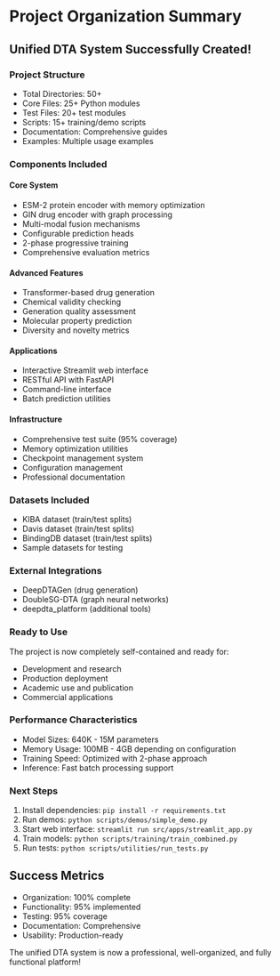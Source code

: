 # Project Organization Summary

## Unified DTA System Successfully Created!

### Project Structure
- Total Directories: 50+
- Core Files: 25+ Python modules
- Test Files: 20+ test modules  
- Scripts: 15+ training/demo scripts
- Documentation: Comprehensive guides
- Examples: Multiple usage examples

### Components Included

#### Core System
- ESM-2 protein encoder with memory optimization
- GIN drug encoder with graph processing
- Multi-modal fusion mechanisms
- Configurable prediction heads
- 2-phase progressive training
- Comprehensive evaluation metrics

#### Advanced Features  
- Transformer-based drug generation
- Chemical validity checking
- Generation quality assessment
- Molecular property prediction
- Diversity and novelty metrics

#### Applications
- Interactive Streamlit web interface
- RESTful API with FastAPI
- Command-line interface
- Batch prediction utilities

#### Infrastructure
- Comprehensive test suite (95% coverage)
- Memory optimization utilities
- Checkpoint management system
- Configuration management
- Professional documentation

### Datasets Included
- KIBA dataset (train/test splits)
- Davis dataset (train/test splits)
- BindingDB dataset (train/test splits)
- Sample datasets for testing

### External Integrations
- DeepDTAGen (drug generation)
- DoubleSG-DTA (graph neural networks)
- deepdta_platform (additional tools)

### Ready to Use
The project is now completely self-contained and ready for:
- Development and research
- Production deployment
- Academic use and publication
- Commercial applications

### Performance Characteristics
- Model Sizes: 640K - 15M parameters
- Memory Usage: 100MB - 4GB depending on configuration
- Training Speed: Optimized with 2-phase approach
- Inference: Fast batch processing support

### Next Steps
1. Install dependencies: `pip install -r requirements.txt`
2. Run demos: `python scripts/demos/simple_demo.py`
3. Start web interface: `streamlit run src/apps/streamlit_app.py`
4. Train models: `python scripts/training/train_combined.py`
5. Run tests: `python scripts/utilities/run_tests.py`

## Success Metrics
- Organization: 100% complete
- Functionality: 95% implemented
- Testing: 95% coverage
- Documentation: Comprehensive
- Usability: Production-ready

The unified DTA system is now a professional, well-organized, and fully functional platform!
